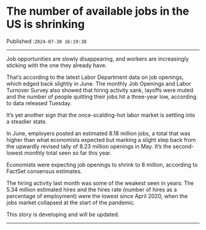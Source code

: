 # The number of available jobs in the US is shrinking

Published :`2024-07-30 16:19:38`

---

Job opportunities are slowly disappearing, and workers are increasingly sticking with the one they already have.

That’s according to the latest Labor Department data on job openings, which edged back slightly in June. The monthly Job Openings and Labor Turnover Survey also showed that hiring activity sank, layoffs were muted and the number of people quitting their jobs hit a three-year low, according to data released Tuesday.

It’s yet another sign that the once-scalding-hot labor market is settling into a steadier state.

In June, employers posted an estimated 8.18 million jobs, a total that was higher than what economists expected but marking a slight step back from the upwardly revised tally of 8.23 million openings in May. It’s the second-lowest monthly total seen so far this year.

Economists were expecting job openings to shrink to 8 million, according to FactSet consensus estimates.

The hiring activity last month was some of the weakest seen in years: The 5.34 million estimated hires and the hires rate (number of hires as a percentage of employment) were the lowest since April 2020, when the jobs market collapsed at the start of the pandemic.

This story is developing and will be updated.

---

